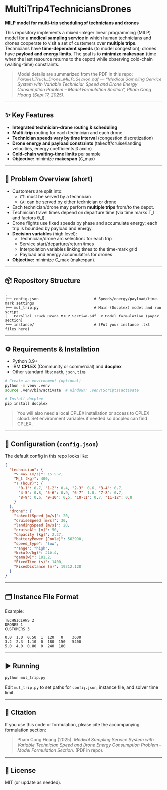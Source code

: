 # MultiTrip4TechniciansDrones

**MILP model for multi-trip scheduling of technicians and drones**

This repository implements a mixed-integer linear programming (MILP) model for a **medical sampling service** in which human technicians and drones cooperate to visit a set of customers over **multiple trips**. Technicians have **time-dependent speeds** (to model congestion); drones have **payload and energy limits**. The goal is to **minimize makespan** (time when the last resource returns to the depot) while observing cold-chain (waiting-time) constraints.

> Model details are summarized from the PDF in this repo:
> *Parallel_Truck_Drone_MILP_Section.pdf — “Medical Sampling Service System with Variable Technician Speed and Drone Energy Consumption Problem – Model Formulation Section”, Pham Cong Hoang (Sept 17, 2025).*

---

## ✨ Key Features

- **Integrated technician–drone routing & scheduling**
- **Multi-trip** routing for each technician and each drone
- **Technician speeds vary by time interval** (congestion discretization)
- **Drone energy and payload constraints** (takeoff/cruise/landing velocities, energy coefficients β and γ)
- **Cold-chain waiting-time limits** per sample
- **Objective:** minimize **makespan** (C_max)

---

## 🧠 Problem Overview (short)

- Customers are split into:
  - `CT`: must be served by a technician
  - `CA`: can be served by either technician or drone
- Each technician/drone may perform **multiple trips** from/to the depot.
- Technician travel times depend on departure time (via time marks T_l and factors θ_l).
- Drone flights use fixed speeds by phase and accumulate energy; each trip is bounded by payload and energy.
- **Decision variables** (high level):
  - Technician/drone arc selections for each trip
  - Service start/departure/return times
  - Interpolation variables linking times to the time-mark grid
  - Payload and energy accumulators for drones
- **Objective:** minimize C_max (makespan).

---

## 📦 Repository Structure

```
.
├── config.json                         # Speeds/energy/payload/time-mark settings
├── mul_trip.py                         # Main (Docplex) model and run script
├── Parallel_Truck_Drone_MILP_Section.pdf  # Model formulation (paper section)
└── instance/                           # (Put your instance .txt files here)
```

---

## ⚙️ Requirements & Installation

- Python 3.9+
- IBM **CPLEX** (Community or commercial) and **docplex**
- Other standard libs: `math`, `json`, `time`

```bash
# Create an environment (optional)
python -m venv .venv
source .venv/bin/activate  # Windows: .venv\Scripts\activate

# Install docplex
pip install docplex
```

> You will also need a local CPLEX installation or access to CPLEX cloud.
> Set environment variables if needed so docplex can find CPLEX.

---

## 🔧 Configuration (`config.json`)

The default config in this repo looks like:

```json
{
  "technician": {
    "V_max (m/s)": 15.557,
    "M_t (kg)": 400,
    "T (hour)": {
      "0-1": 0.7, "1-2": 0.4, "2-3": 0.6, "3-4": 0.7,
      "4-5": 0.8, "5-6": 0.9, "6-7": 1.0, "7-8": 0.7,
      "8-9": 0.6, "9-10": 0.5, "10-11": 0.7, "11-12": 0.8
    }
  },
  "drone": {
    "takeoffSpeed [m/s]": 20,
    "cruiseSpeed [m/s]": 30,
    "landingSpeed [m/s]": 20,
    "cruiseAlt [m]": 50,
    "capacity [kg]": 2.27,
    "batteryPower [Joule]": 562990,
    "speed_type": "low",
    "range": "high",
    "beta(w/kg)": 210.8,
    "gama(w)": 181.2,
    "FixedTime (s)": 1400,
    "FixedDistance (m)": 19312.128
  }
}
```

---

## 🗂️ Instance File Format

Example:

```
TECHNICIANS 2
DRONES 1
CUSTOMERS 3

0.0  1.0  0.50  1  120   0    3600
3.2  2.3  1.10  0  180  150   5400
5.0  4.0  0.80  0  240  180
```

---

## ▶️ Running

```bash
python mul_trip.py
```

Edit `mul_trip.py` to set paths for `config.json`, instance file, and solver time limit.

---

## 📄 Citation

If you use this code or formulation, please cite the accompanying formulation section:

> Pham Cong Hoang (2025). *Medical Sampling Service System with Variable Technician Speed and Drone Energy Consumption Problem – Model Formulation Section.* (PDF in repo).

---

## 📝 License

MIT (or update as needed).
